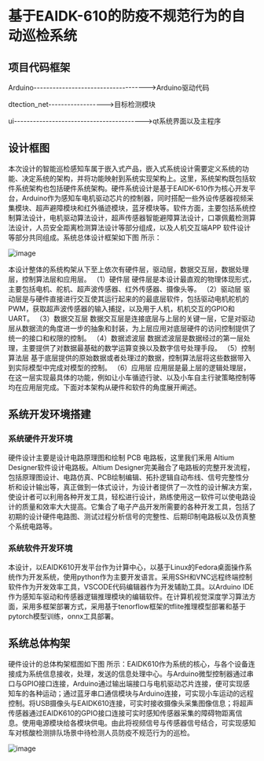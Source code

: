 #  基于EAIDK-610的防疫不规范行为的自动巡检系统
## 项目代码框架
Arduino------------------------------------>Arduino驱动代码

dtection_net------------------>目标检测模块

ui----------------------------------------->qt系统界面以及主程序
## 设计框图
本次设计的智能巡检感知车属于嵌入式产品，嵌入式系统设计需要定义系统的功能、决定系统的架构，并将功能映射到系统实现架构上。这里，系统架构既包括软件系统架构也包括硬件系统架构。硬件系统设计是基于EAIDK-610作为核心开发平台，Arduino作为感知车电机驱动芯片的控制器，同时搭配一些外设传感器视频采集模块、超声避障模块和红外循迹模块，蓝牙模块等。软件方面，主要包括系统控制算法设计，电机驱动算法设计，超声传感器智能避障算法设计，口罩佩戴检测算法设计，人员安全距离检测算法设计等部分组成，以及人机交互端APP 软件设计等部分共同组成。系统总体设计框架如下图 所示：

![image](https://github.com/ilovecooker/EAIDK610_car/assets/92043804/fd21db12-7fef-4d4a-8d28-99d5a598f791)

本设计整体的系统构架从下至上依次有硬件层，驱动层，数据交互层，数据处理层，控制算法层和应用层。
（1）硬件层
硬件层是本设计最直观的物理体现形式，主要包括电机、舵机、超声波传感器、红外传感器、摄像头等。
（2）驱动层
驱动层是与硬件直接进行交互使其运行起来的的最底层软件，包括驱动电机舵机的PWM，获取超声波传感器的输入捕捉，以及用于人机，机机交互的GPIO和UART。
（3）数据交互层
数据交互层是连接底层与上层的关键一层，它是对驱动层从数据流的角度进一步的抽象和封装，为上层应用对底层硬件的访问控制提供了统一的接口和权限的控制。
（4）数据滤波层
数据滤波层是数据经过的第一层处理，主要提供了对数据最基础的数学运算变换以及数字信号处理手段。
（5）控制算法层
基于底层提供的原始数据或者处理过的数据，控制算法层将这些数据带入到实际模型中完成对模型的控制。
（6）应用层
应用层是最上层的逻辑处理层，在这一层实现最具体的功能，例如让小车循迹行驶、以及小车自主行驶策略控制等均在应用层完成。下面对本架构从硬件和软件的角度展开阐述。

## 系统开发环境搭建
### 系统硬件开发环境
硬件设计主要是设计电路原理图和绘制 PCB 电路板，这里我们釆用 Altium Designer软件设计电路板。Altium Designer完美融合了电路板的完整开发流程，包括原理图设计、电路仿真、PCB绘制编辑、拓扑逻辑自动布线、信号完整性分析和设计输出等，真正做到一体式设计，为设计者提供了一次性的设计解决方案，使设计者可以利用各种开发工具，轻松进行设计，熟练使用这一软件可以使电路设计的质量和效率大大提高。它集合了电子产品开发所需要的各种开发工具，包括了初期的设计硬件电路图、测试过程分析信号的完整性、后期印制电路板以及仿真整个系统电路等。
### 系统软件开发环境
本设计，以EAIDK610开发平台作为计算中心，以基于Linux的Fedora桌面操作系统作为开发系统，使用python作为主要开发语言。采用SSH和VNC远程终端控制软件作为开发效率工具，VSCODE代码编辑器作为开发辅助工具。以Arduino IDE作为感知车驱动和传感器逻辑推理模块的编辑软件。在计算机视觉深度学习算法方面，采用多框架部署方式，采用基于tenorflow框架的tflite推理模型部署和基于pytorch模型训练，onnx工具部署。

## 系统总体构架
硬件设计的总体构架框图如下图 所示：EAIDK610作为系统的核心，与各个设备连接成为系统信息接收，处理，发送的信息处理中心。与Arduino微型控制器通过串口与GPIO接口连接，Arduino通过输出端接口与电机驱动芯片连接，便可实现感知车的各种运动；通过蓝牙串口通信模块与Arduino连接，可实现小车运动的远程控制。将USB摄像头与EAIDK610连接，可实时接收摄像头采集图像信息；将超声传感器通过EAIDK610的GPIO接口连接可实时感知传感器采集的障碍物距离信息。使用电源模块给各模块供电。由此将视频信号与传感器信号结合，可实现感知车对核酸检测排队场景中待检测人员防疫不规范行为的巡检。

![image](https://github.com/ilovecooker/EAIDK610_car/assets/92043804/50a2293e-f6d6-4d93-ae81-fd52705896cb)

